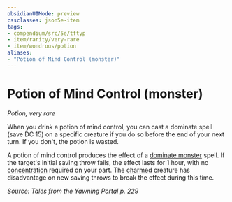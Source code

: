 ```yaml
---
obsidianUIMode: preview
cssclasses: json5e-item
tags:
- compendium/src/5e/tftyp
- item/rarity/very-rare
- item/wondrous/potion
aliases: 
- "Potion of Mind Control (monster)"
---
```

# Potion of Mind Control (monster)
*Potion, very rare*  


When you drink a potion of mind control, you can cast a dominate spell (save DC 15) on a specific creature if you do so before the end of your next turn. If you don't, the potion is wasted.

A potion of mind control produces the effect of a [dominate monster](/compendium/spells/dominate-monster.md) spell. If the target's initial saving throw fails, the effect lasts for 1 hour, with no [concentration](/compendium/rules/conditions.md#concentration) required on your part. The [charmed](/compendium/rules/conditions.md#charmed) creature has disadvantage on new saving throws to break the effect during this time.

*Source: Tales from the Yawning Portal p. 229*